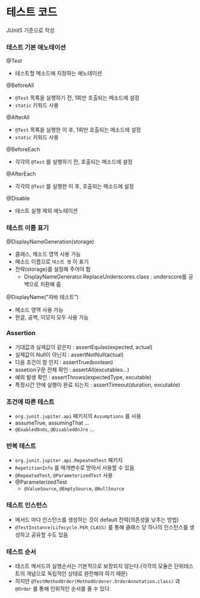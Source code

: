 # 테스트 코드
JUnit5 기준으로 작성

### 테스트 기본 애노테이션

@Test
- 테스트할 메소드에 지정하는 애노테이션

@BeforeAll
- `@Test` 목록을 실행하기 전, 1회만 호출되는 메소드에 설정
- `static` 키워드 사용
  
@AfterAll
- `@Test` 목록을 실행한 이 후, 1회만 호출되는 메소드에 설정
- `static` 키워드 사용

@BeforeEach
- 각각의 `@Test` 를 실행하기 전, 호출되는 메소드에 설정

@AfterEach
- 각각의 `@Test` 를 실행한 이 후, 호출되는 메소드에 설정

@Disable
- 테스트 실행 제외 애노테이션

### 테스트 이름 표기

@DisplayNameGeneration(storage)
- 클래스, 메소드 영역 사용 가능
- 메소드 이름으로 `테스트 명` 이 표기
- 전략(storage)를 설정해 주어야 함
  - DisplayNameGenerator.ReplaceUnderscores.class : underscore를 공백으로 치환해 줌

@DisplayName("자바 테스트")
- 메소드 영역 사용 가능
- 한글, 공백, 이모지 모두 사용 가능

### Assertion
- 기대값과 실제값이 같은지 : assertEqulas(expected, actual)
- 실제값이 Null이 아닌지 : assertNotNull(actual)
- 다음 조건이 참 인지 : assertTrue(boolean)
- assetion구문 전체 확인 : assertAll(excutables...)
- 예외 발생 확인 : assertThrows(expectedType, excutable)
- 특정시간 안에 실행이 완료 되는지 : assertTimeout(duration, excutable)

### 조건에 따른 테스트
- `org.junit.jupiter.api` 패키지의 `Assumptions` 를 사용
- assumeTrue, assumingThat ...
- `@EnabledOnOs`, `@DisabledOnJre` ...

### 반복 테스트
- `org.junit.jupiter.api.RepeatedTest` 패키지
- `RepetitionInfo` 를 매개변수로 받아서 사용할 수 있음
- `@RepeatedTest`, `@ParameterizedTest` 사용
- @ParameterizedTest
  - `@ValueSource`, `@EmptySource`, `@NullSource`
  
### 테스트 인스턴스
- 메서드 마다 인스턴스를 생성하는 것이 default 전략(의존성을 낮추는 방법)
- `@TestInstance(Lifecycle.PER_CLASS)` 를 통해 클래스 당 하나의 인스턴스를 생성하고 공유할 수도 있음

### 테스트 순서
- 테스트 메서드의 실행순서는 기본적으로 보장되지 않는다.(각각의 모듈은 단위테스트의 개념으로 독립적인 상태로 완전해야 하기 때문)
- 하지만 `@TestMethodOrder(MethodOrderer.OrderAnnotation.class)` 과 `@Order` 를 통해 인위적인 순서를 줄 수 있다.
 